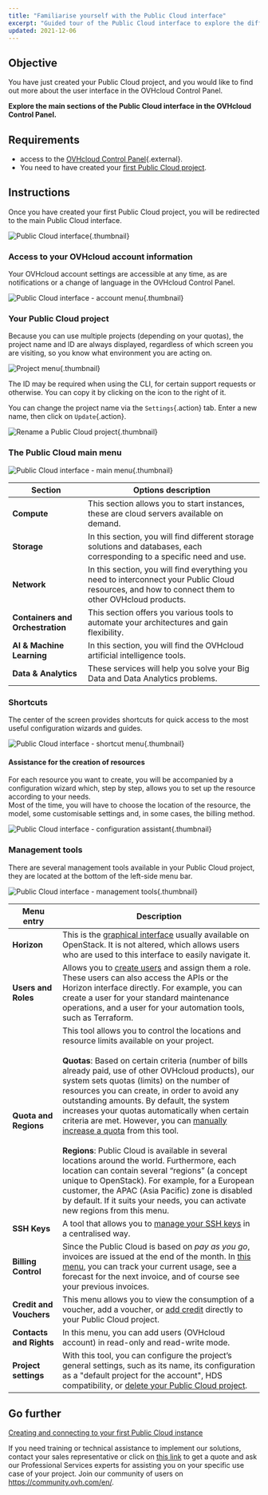 ```yaml
---
title: "Familiarise yourself with the Public Cloud interface"
excerpt: "Guided tour of the Public Cloud interface to explore the different sections"
updated: 2021-12-06
---
```


## Objective

You have just created your Public Cloud project, and you would like to find out more about the user interface in the OVHcloud Control Panel.

**Explore the main sections of the Public Cloud interface in the OVHcloud Control Panel.**

## Requirements

- access to the [OVHcloud Control Panel](https://ca.ovh.com/auth/?action=gotomanager&from=https://www.ovh.com/sg/&ovhSubsidiary=sg){.external}.
- You need to have created your [first Public Cloud project](create_a_public_cloud_project1.).

## Instructions

Once you have created your first Public Cloud project, you will be redirected to the main Public Cloud interface.

![Public Cloud interface](main-interface.png){.thumbnail}

### Access to your OVHcloud account information

Your OVHcloud account settings are accessible at any time, as are notifications or a change of language in the OVHcloud Control Panel.

![Public Cloud interface - account menu](account.png){.thumbnail}

### Your Public Cloud project

Because you can use multiple projects (depending on your quotas), the project name and ID are always displayed, regardless of which screen you are visiting, so you know what environment you are acting on.

![Project menu](project-menu.png){.thumbnail}

The ID may be required when using the CLI, for certain support requests or otherwise. You can copy it by clicking on the icon to the right of it.

You can change the project name via the `Settings`{.action} tab. Enter a new name, then click on `Update`{.action}.

![Rename a Public Cloud project](rename-project.png){.thumbnail}

### The Public Cloud main menu

![Public Cloud interface - main menu](main-menu.png){.thumbnail}

|Section|Options description|
|---|---|
|**Compute**|This section allows you to start instances, these are cloud servers available on demand.|
|**Storage**|In this section, you will find different storage solutions and databases, each corresponding to a specific need and use.|
|**Network**|In this section, you will find everything you need to interconnect your Public Cloud resources, and how to connect them to other OVHcloud products.|
|**Containers and Orchestration**|This section offers you various tools to automate your architectures and gain flexibility.|
|**AI & Machine Learning**|In this section, you will find the OVHcloud artificial intelligence tools.|
|**Data & Analytics**|These services will help you solve your Big Data and Data Analytics problems.|

### Shortcuts

The center of the screen provides shortcuts for quick access to the most useful configuration wizards and guides.

![Public Cloud interface - shortcut menu](shortcuts.png){.thumbnail}

#### Assistance for the creation of resources

For each resource you want to create, you will be accompanied by a configuration wizard which, step by step, allows you to set up the resource according to your needs. 
<br>Most of the time, you will have to choose the location of the resource, the model, some customisable settings and, in some cases, the billing method.

![Public Cloud interface - configuration assistant](wizard.png){.thumbnail}

### Management tools

There are several management tools available in your Public Cloud project, they are located at the bottom of the left-side menu bar.

![Public Cloud interface - management tools](management-tools.png){.thumbnail}

|Menu entry|Description|
|---|---|
|**Horizon**|This is the [graphical interface](introducing_horizon1.) usually available on OpenStack. It is not altered, which allows users who are used to this interface to easily navigate it.|
|**Users and Roles**|Allows you to [create users](create_and_delete_a_user1.) and assign them a role. These users can also access the APIs or the Horizon interface directly. For example, you can create a user for your standard maintenance operations, and a user for your automation tools, such as Terraform.|
|**Quota and Regions**|This tool allows you to control the locations and resource limits available on your project.<br><br>**Quotas**: Based on certain criteria (number of bills already paid, use of other OVHcloud products), our system sets quotas (limits) on the number of resources you can create, in order to avoid any outstanding amounts. By default, the system increases your quotas automatically when certain criteria are met. However, you can [manually increase a quota](increasing_public_cloud_quota#increasing-your-resources-quota-manually.) from this tool.<br><br>**Regions**: Public Cloud is available in several locations around the world. Furthermore, each location can contain several “regions” (a concept unique to OpenStack). For example, for a European customer, the APAC (Asia Pacific) zone is disabled by default. If it suits your needs, you can activate new regions from this menu.|
|**SSH Keys**|A tool that allows you to [manage your SSH keys](public-cloud-first-steps#step-1-creating-ssh-keys.) in a centralised way.|
|**Billing Control**|Since the Public Cloud is based on *pay as you go*, invoices are issued at the end of the month. In [this menu](analyze_billing1.), you can track your current usage, see a forecast for the next invoice, and of course see your previous invoices.|
|**Credit and Vouchers**|This menu allows you to view the consumption of a voucher, add a voucher, or [add credit](add_cloud_credit_to_project1.) directly to your Public Cloud project.|
|**Contacts and Rights**|In this menu, you can add users (OVHcloud account) in read-only and read-write mode.|
|**Project settings**|With this tool, you can configure the project’s general settings, such as its name, its configuration as a "default project for the account", HDS compatibility, or [delete your Public Cloud project](delete_a_project1.).|

## Go further

[Creating and connecting to your first Public Cloud instance](public-cloud-first-steps1.)

If you need training or technical assistance to implement our solutions, contact your sales representative or click on [this link](https://www.ovhcloud.com/en-sg/professional-services/) to get a quote and ask our Professional Services experts for assisting you on your specific use case of your project.
Join our community of users on <https://community.ovh.com/en/>.
